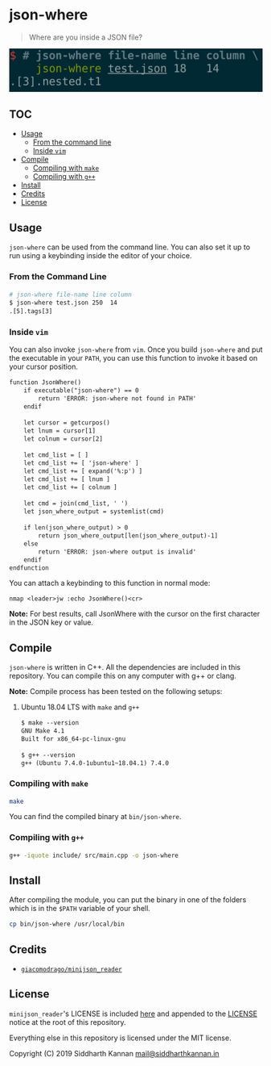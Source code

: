 # json-where

> Where are you inside a JSON file?

![screenshot][13]

## TOC

- [Usage][4]
    - [From the command line][5]
    - [Inside `vim`][6]
- [Compile][1]
    - [Compiling with `make`][2]
    - [Compiling with `g++`][3]
- [Install][7]
- [Credits][8]
- [License][9]

## Usage

`json-where` can be used from the command line. You can also set it up to run
using a keybinding inside the editor of your choice.

### From the Command Line

```sh
# json-where file-name line column
$ json-where test.json 250  14
.[5].tags[3]
```

### Inside `vim`

You can also invoke `json-where` from `vim`. Once you build `json-where` and put
the executable in your `PATH`, you can use this function to invoke it based on
your cursor position.

```vim
function JsonWhere()
    if executable("json-where") == 0
        return 'ERROR: json-where not found in PATH'
    endif

    let cursor = getcurpos()
    let lnum = cursor[1]
    let colnum = cursor[2]

    let cmd_list = [ ]
    let cmd_list += [ 'json-where' ]
    let cmd_list += [ expand('%:p') ]
    let cmd_list += [ lnum ]
    let cmd_list += [ colnum ]

    let cmd = join(cmd_list, ' ')
    let json_where_output = systemlist(cmd)

    if len(json_where_output) > 0
        return json_where_output[len(json_where_output)-1]
    else
        return 'ERROR: json-where output is invalid'
    endif
endfunction
```

You can attach a keybinding to this function in normal mode:

```vim
nmap <leader>jw :echo JsonWhere()<cr>
```

**Note:** For best results, call JsonWhere with the cursor on the first
character in the JSON key or value.

## Compile

`json-where` is written in C++. All the dependencies are included in this
repository. You can compile this on any computer with g++ or clang.

**Note:** Compile process has been tested on the following setups:

1. Ubuntu 18.04 LTS with `make` and `g++`
    ```
    $ make --version
    GNU Make 4.1
    Built for x86_64-pc-linux-gnu

    $ g++ --version
    g++ (Ubuntu 7.4.0-1ubuntu1~18.04.1) 7.4.0
    ```

### Compiling with `make`

```sh
make
```

You can find the compiled binary at `bin/json-where`.

### Compiling with `g++`

```sh
g++ -iquote include/ src/main.cpp -o json-where
```

## Install

After compiling the module, you can put the binary in one of the folders which
is in the `$PATH` variable of your shell.

```sh
cp bin/json-where /usr/local/bin
```

## Credits

- [`giacomodrago/minijson_reader`][10]

## License

`minijson_reader`'s LICENSE is included [here][11] and appended to the
[LICENSE][12] notice at the root of this repository.

Everything else in this repository is licensed under the MIT license.

Copyright (C) 2019 Siddharth Kannan <mail@siddharthkannan.in>

[1]: #compile
[2]: #compiling-with-make
[3]: #compiling-with-g++
[4]: #usage
[5]: #from-the-command-line
[6]: inside-vim
[7]: #install
[8]: #credits
[9]: #license
[10]: https://github.com/giacomodrago/minijson_reader
[11]: ./include/minijson/LICENSE.txt
[12]: ./LICENSE
[13]: ./img/screenshot.png
